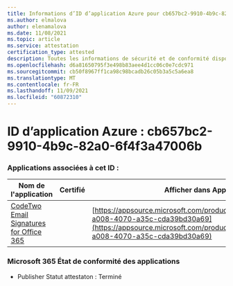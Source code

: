 ```yaml
---
title: Informations d’ID d’application Azure pour cb657bc2-9910-4b9c-82a0-6f4f3a47006b
ms.author: elmalova
author: elenamalova
ms.date: 11/08/2021
ms.topic: article
ms.service: attestation
certification_type: attested
description: Toutes les informations de sécurité et de conformité disponibles pour cb657bc2-9910-4b9c-82a0-6f4f3a47006b.
ms.openlocfilehash: d6a81650795f3e498b83aee4d1cc06c0e7cdc971
ms.sourcegitcommit: cb50f8967ff1ca98c98bcadb26c05b3a5c5a6ea8
ms.translationtype: MT
ms.contentlocale: fr-FR
ms.lasthandoff: 11/09/2021
ms.locfileid: "60872310"
---
```

# <a name="azure-app-id-cb657bc2-9910-4b9c-82a0-6f4f3a47006b"></a>ID d’application Azure : cb657bc2-9910-4b9c-82a0-6f4f3a47006b


### <a name="apps-associated-with-this-id"></a>Applications associées à cet ID :
| **Nom de l'application** | **Certifié** | **Afficher dans AppSource** |
|--------------|---------------|-----------------------|
| [CodeTwo Email Signatures for Office 365](https://docs.microsoft.com/microsoft-365-app-certification/forward/codetwo.3d2daeb9-a008-4070-a35c-cda39bd30a69) |  | [https://appsource.microsoft.com/product/office/codetwo.3d2daeb9-a008-4070-a35c-cda39bd30a69](https://appsource.microsoft.com/product/office/codetwo.3d2daeb9-a008-4070-a35c-cda39bd30a69) |

### <a name="microsoft-365-app-compliance-status"></a>Microsoft 365 État de conformité des applications
- Publisher Statut attestaton : Terminé
